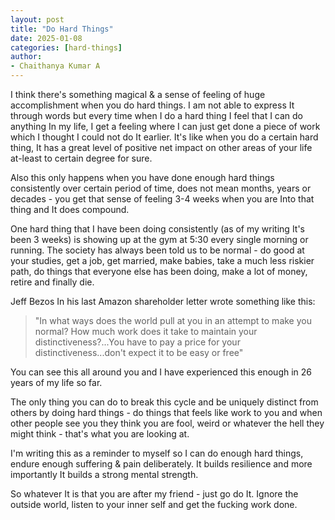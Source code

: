 ```yaml
---
layout: post
title: "Do Hard Things"
date: 2025-01-08
categories: [hard-things]
author:
- Chaithanya Kumar A
---
```


I think there's something magical & a sense of feeling of huge accomplishment when you do hard things. I am not able to express It through words but every time when I do a hard thing I feel that I can do anything In my life, I get a feeling where I can just get done a piece of work which I thought I could not do It earlier. It's like when you do a certain hard thing, It has a great level of positive net impact on other areas of your life at-least to certain degree for sure.

Also this only happens when you have done enough hard things consistently over certain period of time, does not mean months, years or decades - you get that sense of feeling 3-4 weeks when you are Into that thing and It does compound.

One hard thing that I have been doing consistently (as of my writing It's been 3 weeks) is showing up at the gym at 5:30 every single morning or running. The society has always been told us to be normal - do good at your studies, get a job, get married, make babies, take a much less riskier path, do things that everyone else has been doing, make a lot of money, retire and finally die.

Jeff Bezos In his last Amazon shareholder letter wrote something like this:

> "In what ways does the world pull at you in an attempt to make you normal? How much work does it take to maintain your distinctiveness?...You have to pay a price for your distinctiveness...don't expect it to be easy or free"

You can see this all around you and I have experienced this enough in 26 years of my life so far.

The only thing you can do to break this cycle and be uniquely distinct from others by doing hard things - do things that feels like work to you and when other people see you they think you are fool, weird or whatever the hell they might think - that's what you are looking at.

I'm writing this as a reminder to myself so I can do enough hard things, endure enough suffering & pain deliberately. It builds resilience and more importantly It builds a strong mental strength.

So whatever It is that you are after my friend - just go do It. Ignore the outside world, listen to your inner self and get the fucking work done. 